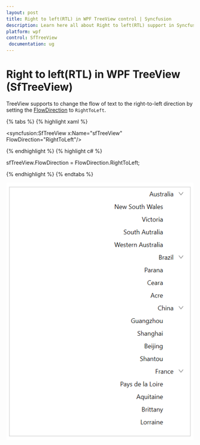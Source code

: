```yaml
---
layout: post
title: Right to left(RTL) in WPF TreeView control | Syncfusion
description: Learn here all about Right to left(RTL) support in Syncfusion WPF TreeView (SfTreeView) control and more.
platform: wpf
control: SfTreeView
 documentation: ug
---
```


# Right to left(RTL) in WPF TreeView (SfTreeView)

TreeView supports to change the flow of text to the right-to-left direction by setting the [FlowDirection](https://docs.microsoft.com/en-us/dotnet/api/system.windows.frameworkelement.flowdirection?view=netframework-4.0) to `RightToLeft`. 

{% tabs %}
{% highlight xaml %}

<syncfusion:SfTreeView x:Name="sfTreeView" FlowDirection="RightToLeft"/>

{% endhighlight %}
{% highlight c# %}

sfTreeView.FlowDirection = FlowDirection.RightToLeft;

{% endhighlight %}
{% endtabs %}

![WPF TreeView with Right to Left](Right-To-Left_images/wpf-treeview-right-to-left.png)


